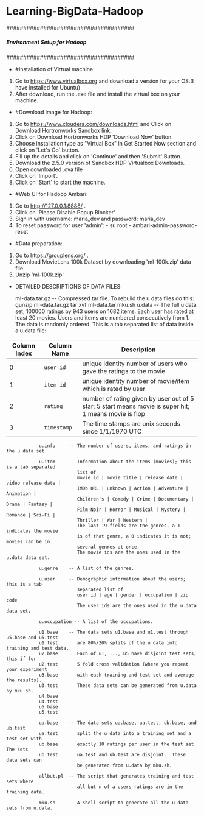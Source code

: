 # Learning-BigData-Hadoop

######################################
##### Environment Setup for Hadoop #####
######################################

- #Installation of Virtual machine:
1. Go to https://www.virtualbox.org and download a version for your OS.(I have installed for Ubuntu)
2. After download, run the .exe file and install the virtual box on your machine.

- #Download image for Hadoop:
1. Go to https://www.cloudera.com/downloads.html and Click on Download Hortronworks Sandbox link.
2. Click on Download Hortronworks HDP 'Download Now' button.
3. Choose installation type as "Virtual Box" in Get Started Now section and click on 'Let's Go' button.
4. Fill up the details and click on 'Continue' and then 'Submit' Button.
5. Download the 2.5.0 version of Sandbox HDP Virtualbox Downloads.
6. Open downloaded .ova file
8. Click on 'Import'.
9. Click on 'Start' to start the machine.

- #Web UI for Hadoop Ambari:
1. Go to http://127.0.0.1:8888/ .
2. Click on 'Please Disable Popup Blocker'
3. Sign in with username: maria_dev and password: maria_dev
4. To reset password for user 'admin':
        - su root
        - ambari-admin-password-reset

- #Data preparation:
1. Go to https://grouplens.org/ .
2. Download MovieLens 100k Dataset by downloading 'ml-100k.zip' data file.
3. Unzip 'ml-100k.zip'

-  DETAILED DESCRIPTIONS OF DATA FILES:
     
     ml-data.tar.gz   -- Compressed tar file.  To rebuild the u data files do this:
                                gunzip ml-data.tar.gz
                                tar xvf ml-data.tar
                                mku.sh
     u.data     -- The full u data set, 100000 ratings by 943 users on 1682 items.
                              Each user has rated at least 20 movies.  Users and items are
                              numbered consecutively from 1.  The data is randomly
                              ordered. This is a tab separated list of data inside a u.data file:                       
     

| Column Index | Column Name | Description |
| --- | --- | --- |
| 0 | `user id` | unique identity number of users who gave the ratings to the movie |
| 1 | `item id` | unique identity number of movie/item which is rated by user |
| 2 | `rating` | number of rating given by user out of 5 star; 5 start means movie is super hit; 1 means movie is flop |
| 3 | `timestamp` | The time stamps are unix seconds since 1/1/1970 UTC |
                              
       
      

                

                
                              

                u.info     -- The number of users, items, and ratings in the u data set.

                u.item     -- Information about the items (movies); this is a tab separated
                              list of
                              movie id | movie title | release date | video release date |
                              IMDb URL | unknown | Action | Adventure | Animation |
                              Children's | Comedy | Crime | Documentary | Drama | Fantasy |
                              Film-Noir | Horror | Musical | Mystery | Romance | Sci-Fi |
                              Thriller | War | Western |
                              The last 19 fields are the genres, a 1 indicates the movie
                              is of that genre, a 0 indicates it is not; movies can be in
                              several genres at once.
                              The movie ids are the ones used in the u.data data set.

                u.genre    -- A list of the genres.

                u.user     -- Demographic information about the users; this is a tab
                              separated list of
                              user id | age | gender | occupation | zip code
                              The user ids are the ones used in the u.data data set.

                u.occupation -- A list of the occupations.

                u1.base    -- The data sets u1.base and u1.test through u5.base and u5.test
                u1.test       are 80%/20% splits of the u data into training and test data.
                u2.base       Each of u1, ..., u5 have disjoint test sets; this if for
                u2.test       5 fold cross validation (where you repeat your experiment
                u3.base       with each training and test set and average the results).
                u3.test       These data sets can be generated from u.data by mku.sh.
                u4.base
                u4.test
                u5.base
                u5.test

                ua.base    -- The data sets ua.base, ua.test, ub.base, and ub.test
                ua.test       split the u data into a training set and a test set with
                ub.base       exactly 10 ratings per user in the test set.  The sets
                ub.test       ua.test and ub.test are disjoint.  These data sets can
                              be generated from u.data by mku.sh.

                allbut.pl  -- The script that generates training and test sets where
                              all but n of a users ratings are in the training data.

                mku.sh     -- A shell script to generate all the u data sets from u.data.
